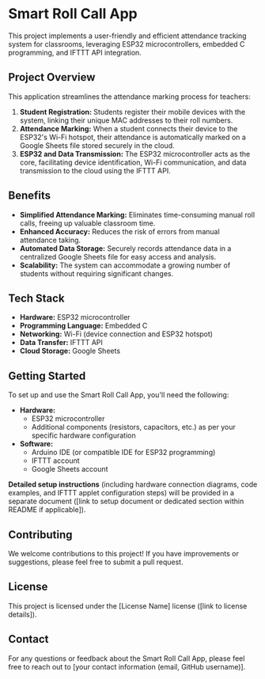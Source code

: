 # Smart Roll Call App

This project implements a user-friendly and efficient attendance tracking system for classrooms, leveraging ESP32 microcontrollers, embedded C programming, and IFTTT API integration.

## Project Overview

This application streamlines the attendance marking process for teachers:

1. **Student Registration:** Students register their mobile devices with the system, linking their unique MAC addresses to their roll numbers.
2. **Attendance Marking:** When a student connects their device to the ESP32's Wi-Fi hotspot, their attendance is automatically marked on a Google Sheets file stored securely in the cloud.
3. **ESP32 and Data Transmission:** The ESP32 microcontroller acts as the core, facilitating device identification, Wi-Fi communication, and data transmission to the cloud using the IFTTT API.

## Benefits

* **Simplified Attendance Marking:** Eliminates time-consuming manual roll calls, freeing up valuable classroom time.
* **Enhanced Accuracy:** Reduces the risk of errors from manual attendance taking.
* **Automated Data Storage:** Securely records attendance data in a centralized Google Sheets file for easy access and analysis.
* **Scalability:** The system can accommodate a growing number of students without requiring significant changes.

## Tech Stack

* **Hardware:** ESP32 microcontroller
* **Programming Language:** Embedded C
* **Networking:** Wi-Fi (device connection and ESP32 hotspot)
* **Data Transfer:** IFTTT API
* **Cloud Storage:** Google Sheets

## Getting Started

To set up and use the Smart Roll Call App, you'll need the following:

* **Hardware:**
    * ESP32 microcontroller
    * Additional components (resistors, capacitors, etc.) as per your specific hardware configuration
* **Software:**
    * Arduino IDE (or compatible IDE for ESP32 programming)
    * IFTTT account
    * Google Sheets account

**Detailed setup instructions** (including hardware connection diagrams, code examples, and IFTTT applet configuration steps) will be provided in a separate document ([link to setup document or dedicated section within README if applicable]).

## Contributing

We welcome contributions to this project! If you have improvements or suggestions, please feel free to submit a pull request.

## License

This project is licensed under the [License Name] license ([link to license details]).

## Contact

For any questions or feedback about the Smart Roll Call App, please feel free to reach out to [your contact information (email, GitHub username)].
